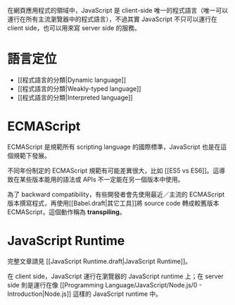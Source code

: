 在網頁應用程式的領域中，JavaScript 是 client-side 唯一的程式語言（唯一可以運行在所有主流瀏覽器中的程式語言），不過其實 JavaScript 不只可以運行在 client side，也可以用來寫 server side 的服務。

# 語言定位

- [[程式語言的分類|Dynamic language]]
- [[程式語言的分類|Weakly-typed language]]
- [[程式語言的分類|Interpreted language]]

# ECMAScript

ECMAScript 是規範所有 scripting language 的國際標準，JavaScript 也是在這個規範下發展。

不同年份制定的 ECMAScript 規範有可能差異很大，比如 [[ES5 vs ES6]]。這導致在某些版本能用的語法或 APIs 不一定能在另一個版本中使用。

為了 backward compatibility，有些開發者會先使用最近／主流的 ECMAScript 版本撰寫程式，再使用[[Babel.draft|其它工具]]將 source code 轉成較舊版本 ECMAScript，這個動作稱為 **transpiling**。

# JavaScript Runtime

完整文章請見 [[JavaScript Runtime.draft|JavaScript Runtime]]。

在 client side，JavaScript 運行在瀏覽器的 JavaScript runtime 上；在 server side 則是運行在像 [[Programming Language/JavaScript/Node.js/0 - Introduction|Node.js]] 這樣的 JavaScript runtime 中。
